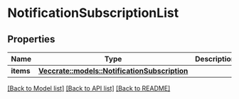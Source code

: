 # NotificationSubscriptionList

## Properties

Name | Type | Description | Notes
------------ | ------------- | ------------- | -------------
**items** | [**Vec<crate::models::NotificationSubscription>**](NotificationSubscription.md) |  | 

[[Back to Model list]](../README.md#documentation-for-models) [[Back to API list]](../README.md#documentation-for-api-endpoints) [[Back to README]](../README.md)


